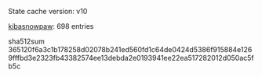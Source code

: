 State cache version: v10

[kibasnowpaw](https://github.com/kibasnowpaw): 698 entries

sha512sum 365120f6a3c1b178258d02078b241ed560fd1c64de0424d5386f915884e1269fffbd3e2323fb43382574ee13debda2e0193941ee22ea517282012d050ac5fb5c
